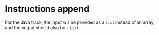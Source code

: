 # Instructions append
For the Java track, the input will be provided as a `List` instead of an array, and the output should also be a `List`.
